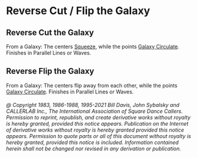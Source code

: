 
# Reverse Cut / Flip the Galaxy

## Reverse Cut the Galaxy

From a Galaxy: The centers [Squeeze](../c1/squeeze.md), while the points
[Galaxy Circulate](../c1/galaxy_circulate.md).
Finishes in Parallel Lines or Waves.

## Reverse Flip the Galaxy

From a Galaxy: The centers flip away from each other, while the points
[Galaxy Circulate](../c1/galaxy_circulate.md). Finishes in Parallel Lines or Waves.

###### @ Copyright 1983, 1986-1988, 1995-2021 Bill Davis, John Sybalsky and CALLERLAB Inc., The International Association of Square Dance Callers. Permission to reprint, republish, and create derivative works without royalty is hereby granted, provided this notice appears. Publication on the Internet of derivative works without royalty is hereby granted provided this notice appears. Permission to quote parts or all of this document without royalty is hereby granted, provided this notice is included. Information contained herein shall not be changed nor revised in any derivation or publication.
